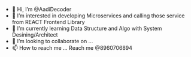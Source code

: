 - 👋 Hi, I’m @AadiDecoder
- 👀 I’m interested in developing Microservices and calling those service from REACT Frontend Library
- 🌱 I’m currently learning Data Structure and Algo with System Desining/Architect
- 💞️ I’m looking to collaborate on ...
- 📫 How to reach me ... Reach me @8960706894

<!---
AadiDecoder/AadiDecoder is a ✨ special ✨ repository because its `README.md` (this file) appears on your GitHub profile.
You can click the Preview link to take a look at your changes.
--->
